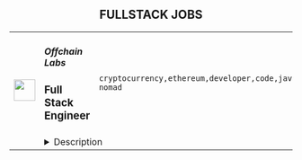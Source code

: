 <div align="center"><h2>FULLSTACK JOBS</h2></div><table><tr>
                <td width="100" height="100" rowspan="2">
                    <img src="https://remoteok.com/assets/img/jobs/d416bd292ac5d849f8455046c9415ebd1666854952.png" width="38px" height="auto">
                </td>
                <td width="300">
                    <h5>Offchain Labs</h5>
                    <h3>Full Stack Engineer</h3>
                </td>
                <td width="300">
                    <code>cryptocurrency,ethereum,developer,code,javascript,engineer,digital nomad</code>
                </td>
                <td width="200">
                <text>2 days ago</text>
                </td>
                <td width="100" rowspan="2">
                <a href="https://remoteOK.com/remote-jobs/remote-full-stack-engineer-offchain-labs-139442" align="right" target="_blank">Apply</a>
                </td>
            </tr>
            <tr>
                <td colspan="3">
                <details><summary>Description</summary>
                <div><span style="font-size:11pt;">Offchain Labs is building a suite of scaling solutions for Ethereum. This includes Arbitrum, an Optimistic Rollup, that instantly scales apps, reducing costs and increasing capacity, without sacrificing Ethereum's security. Porting contracts to Arbitrum requires no code changes or downloads since itâs compatible with existing Ethereum developer languages and tooling.</span></div><div><br></div><div>
<span style="font-size:11pt;">Our team is extremely passionate and works tirelessly to bridge the gap between what blockchain is and what blockchain can be. We strive to maintain an atmosphere that fosters innovation and new ideas through collaboration, research, and deep discussions. After raising an initial round of $</span><a href="http://3.8m/" style="font-size:11pt;" class="postings-link" rel="noopener noreferrer nofollow">3.8M</a><span style="font-size:11pt;"> in seed funding in January 2019 and a $20M series A, as well as a $100M series B in 2021, we are ready to hire additional team members that have an interest in working in the blockchain space and a knack for approaching problems in unconventional ways.</span>
</div><p></p><h4>Who you are:</h4><p></p><p></p><ul>
<li>Expert in JavaScript and TypeScript</li>
<li>Experience building complex UIs with React</li>
<li>Experience building (and/or interacting with) server-side applications</li>
<li>Excited to learn more about blockchain technology, DApps, Ethereum scaling and Arbitrum</li>
<li>Excited to work on UIs, SDKs, and developer tools related to the above (No experience yet? No problem!)</li>
<li>Possess a strong sense of ownership in your work, which drives you to find ways to do things better and faster</li>
<li>Always up-to-speed on the latest technologies</li>
<li>Constantly on the lookout for new and innovative ways to solve complex problems through rigorous experimentation</li>
<li>Your communication style is open, transparent, and direct, and you consistently work in tight collaboration with your teammates</li>
<li>Always open to feedback, new ideas, and opportunities for self-improvement</li>
<li>You look for ways to help out beyond the scope of your day-to-day work</li>
</ul><p></p><h4>What you've done:</h4><p></p><p></p><ul>
<li>Have dabbled in, educated yourself on, or are experienced working on blockchain technology</li>
<li>Eager to bring cutting-edge research to the real world and help build a platform for the next generation of cryptocurrency applications</li>
<li>Security-minded and always keeping an eye out for potential threats and vulnerabilities in your code</li>
<li>Mastered CS fundamentals, either in a formal university program or through self-learning</li>
</ul><div><span style="font-size:16px;">We understand it takes a diverse team of highly intelligent, passionate, curious, and creative people to solve the challenges involved in developing and improving Arbitrum. Our dynamic team has incredible perspectives to share, just as we know you do. We take great pride in being an equal opportunity workplace.</span></div><br/><br/>Please mention the word **HONORED** and tag RMzUuMTc0LjI0Mi4xNDY= when applying to show you read the job post completely (#RMzUuMTc0LjI0Mi4xNDY=). This is a beta feature to avoid spam applicants. Companies can search these words to find applicants that read this and see they're human.
                </details>
                </td>
            </tr></table>